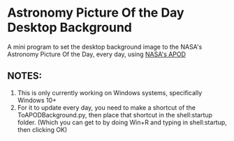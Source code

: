 # Astronomy Picture Of the Day Desktop Background

A mini program to set the desktop background image to the NASA's Astronomy Picture Of the Day, every day, using [NASA's APOD](https://github.com/nasa/apod-api/tree/master)

## NOTES:

1. This is only currently working on Windows systems, specifically Windows 10+
2. For it to update every day, you need to make a shortcut of the ToAPODBackground.py, then place that shortcut in the shell:startup folder. (Which you can get to by doing Win+R and typing in shell:startup, then clicking OK)